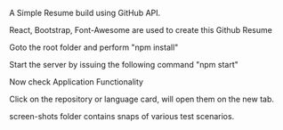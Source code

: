 
A Simple Resume build using GitHub API.

React, Bootstrap, Font-Awesome are used to create this Github Resume

Goto the root folder and perform "npm install"

Start the server by issuing the following command "npm start"

Now check Application Functionality

Click on the repository or language card, will open them on the new tab.

screen-shots folder contains snaps of various test scenarios.

